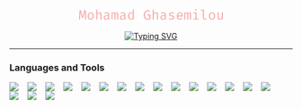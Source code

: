 <p align="center">
  <a href="https://github.com/mohamad-ghasemilou">
    <img src="./name.png" alt="mohamad ghasemilou" />
  </a>
</p>

<p align="center">
  <a href="https://github.com/mohamad-ghasemilou">
    <img src="https://readme-typing-svg.demolab.com?font=Fira+Code&center=true&vCenter=true&width=600&lines=Front-End+Developer;Web+Developer;Desktop+Developer;Javascript+Developer;React+Developer" alt="Typing SVG" />
  </a>
</p>

---

### Languages and Tools

<p>
  <img width="32" align="left" src="https://cdn.jsdelivr.net/gh/devicons/devicon/icons/typescript/typescript-original.svg" />
  <img width="32" align="left" src="https://cdn.jsdelivr.net/gh/devicons/devicon/icons/javascript/javascript-original.svg" />
  <img width="32" align="left" src="https://cdn.jsdelivr.net/gh/devicons/devicon/icons/react/react-original.svg" />  
  <img width="32" align="left" src="https://cdn.jsdelivr.net/gh/devicons/devicon/icons/redux/redux-original.svg" />  
  <img width="32" align="left" src="https://cdn.jsdelivr.net/gh/devicons/devicon/icons/vuejs/vuejs-original.svg" />
  <img width="32" align="left" src="https://cdn.jsdelivr.net/gh/devicons/devicon/icons/electron/electron-original.svg" />
  <img width="32" align="left" src="https://cdn.jsdelivr.net/gh/devicons/devicon/icons/jquery/jquery-original.svg" />
  <img width="32" align="left" src="https://cdn.jsdelivr.net/gh/devicons/devicon/icons/nextjs/nextjs-original-wordmark.svg" />
  <img width="32" align="left" src="https://cdn.jsdelivr.net/gh/devicons/devicon/icons/nuxtjs/nuxtjs-original.svg" />
  <img width="32" align="left" src="https://cdn.jsdelivr.net/gh/devicons/devicon/icons/threejs/threejs-original.svg" />
  <img width="32" align="left" src="https://cdn.jsdelivr.net/gh/devicons/devicon/icons/babel/babel-original.svg" />
  <img width="32" align="left" src="https://cdn.jsdelivr.net/gh/devicons/devicon/icons/graphql/graphql-plain.svg" />
  <img width="32" align="left" src="https://cdn.jsdelivr.net/gh/devicons/devicon/icons/jest/jest-plain.svg" />
  <img width="32" align="left" src="https://cdn.jsdelivr.net/gh/devicons/devicon/icons/storybook/storybook-original.svg" />
  <img width="32" align="left" src="https://cdn.jsdelivr.net/gh/devicons/devicon/icons/materialui/materialui-original.svg" />
  <img width="32" align="left" src="https://cdn.jsdelivr.net/gh/devicons/devicon/icons/tailwindcss/tailwindcss-plain.svg" />
  <img width="32" align="left" src="https://cdn.jsdelivr.net/gh/devicons/devicon/icons/bootstrap/bootstrap-original.svg" />
  <img width="32" align="left" src="https://cdn.jsdelivr.net/gh/devicons/devicon/icons/sass/sass-original.svg" />
</p>
